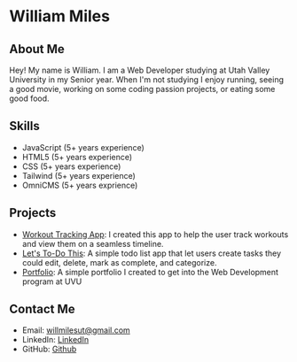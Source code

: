 # William Miles

## About Me
Hey! My name is William. I am a Web Developer studying at Utah Valley University in my Senior year. When I'm not studying I enjoy running, seeing a good movie, working on some coding passion projects, or eating some good food.

## Skills
- JavaScript (5+ years experience)
- HTML5 (5+ years experience)
- CSS (5+ years experience)
- Tailwind (5+ years experience)
- OmniCMS (5+ years exprience)

## Projects
- [Workout Tracking App](https://github.com/willmiles00/workoutApp): I created this app to help the user track workouts and view them on a seamless timeline.
- [Let's To-Do This](https://github.com/willmiles00/listApp): A simple todo list app that let users create tasks they could edit, delete, mark as complete, and categorize.
- [Portfolio](https://willmiles.co/): A simple portfolio I created to get into the Web Development program at UVU

## Contact Me
- Email: [willmilesut@gmail.com](mailto:willmilesut@gmail.com)
- LinkedIn: [LinkedIn](https://www.linkedin.com/in/williammilesut/)
- GitHub: [Github](https://github.com/willmiles00)
